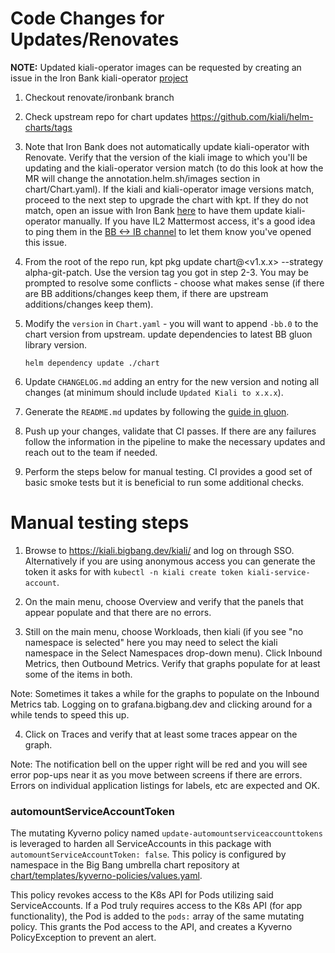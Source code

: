 # Code Changes for Updates/Renovates
**NOTE:** Updated kiali-operator images can be requested by creating an issue in the Iron Bank kiali-operator [project](https://repo1.dso.mil/dsop/opensource/kiali/kiali-operator/-/issues)

1. Checkout renovate/ironbank branch

2. Check upstream repo for chart updates https://github.com/kiali/helm-charts/tags

3. Note that Iron Bank does not automatically update kiali-operator with Renovate. Verify that the version of the kiali image to which you'll be updating and the kiali-operator version match (to do this look at how the MR will change the annotation.helm.sh/images section in chart/Chart.yaml). If the kiali and kiali-operator image versions match, proceed to the next step to upgrade the chart with kpt. If they do not match, open an issue with Iron Bank [here](https://repo1.dso.mil/dsop/opensource/kiali/kiali-operator/-/issues) to have them update kiali-operator manually. If you have IL2 Mattermost access, it's a good idea to ping them in the [BB <-> IB channel](https://chat.il2.dso.mil/platform-one/channels/bbib-coordination-and-collaboration) to let them know you've opened this issue. 

4. From the root of the repo run, kpt pkg update chart@<v1.x.x> --strategy alpha-git-patch. Use the version tag you got in step 2-3. You may be prompted to resolve some conflicts - choose what makes sense (if there are BB additions/changes keep them, if there are upstream additions/changes keep them).

5. Modify the `version` in `Chart.yaml` - you will want to append `-bb.0` to the chart version from upstream. update dependencies to latest BB gluon library version.
    ```
    helm dependency update ./chart
    ```

6. Update `CHANGELOG.md` adding an entry for the new version and noting all changes (at minimum should include `Updated Kiali to x.x.x`).

7. Generate the `README.md` updates by following the [guide in gluon](https://repo1.dso.mil/platform-one/big-bang/apps/library-charts/gluon/-/blob/master/docs/bb-package-readme.md).

8. Push up your changes, validate that CI passes. If there are any failures follow the information in the pipeline to make the necessary updates and reach out to the team if needed.

9. Perform the steps below for manual testing. CI provides a good set of basic smoke tests but it is beneficial to run some additional checks.

# Manual testing steps

1. Browse to https://kiali.bigbang.dev/kiali/ and log on through SSO. Alternatively if you are using anonymous access you can generate the token it asks for with `kubectl -n kiali create token kiali-service-account`.

1. On the main menu, choose Overview and verify that the panels that appear populate and that there are no errors. 

1. Still on the main menu, choose Workloads, then kiali (if you see "no namespace is selected" here you may need to select the kiali namespace in the Select Namespaces drop-down menu). Click Inbound Metrics, then Outbound Metrics. Verify that graphs populate for at least some of the items in both.

Note: Sometimes it takes a while for the graphs to populate on the Inbound Metrics tab. Logging on to grafana.bigbang.dev and clicking around for a while tends to speed this up.

4. Click on Traces and verify that at least some traces appear on the graph. 

Note: The notification bell on the upper right will be red and you will see error pop-ups near it as you move between screens if there are errors. Errors on individual application listings for labels, etc are expected and OK.

### automountServiceAccountToken
The mutating Kyverno policy named `update-automountserviceaccounttokens` is leveraged to harden all ServiceAccounts in this package with `automountServiceAccountToken: false`. This policy is configured by namespace in the Big Bang umbrella chart repository at [chart/templates/kyverno-policies/values.yaml](https://repo1.dso.mil/big-bang/bigbang/-/blob/master/chart/templates/kyverno-policies/values.yaml?ref_type=heads). 

This policy revokes access to the K8s API for Pods utilizing said ServiceAccounts. If a Pod truly requires access to the K8s API (for app functionality), the Pod is added to the `pods:` array of the same mutating policy. This grants the Pod access to the API, and creates a Kyverno PolicyException to prevent an alert.
